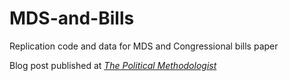 # MDS-and-Bills
Replication code and data for MDS and Congressional bills paper

Blog post published at [*The Political Methodologist*](https://polmeth.org/blog/measuring-aggregate-policy-priorities-us-house-representatives)
